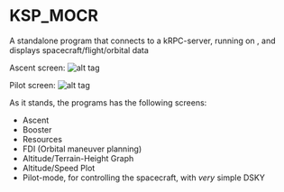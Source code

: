 # KSP_MOCR
A standalone program that connects to a kRPC-server, running on , and displays spacecraft/flight/orbital data

Ascent screen:
![alt tag](http://i.imgur.com/KO8Et8M.png)

Pilot screen:
![alt tag](http://i.imgur.com/dD8qffP.png)

As it stands, the programs has the following screens:
* Ascent
* Booster
* Resources
* FDI (Orbital maneuver planning)
* Altitude/Terrain-Height Graph
* Altitude/Speed Plot
* Pilot-mode, for controlling the spacecraft, with _very_ simple DSKY
